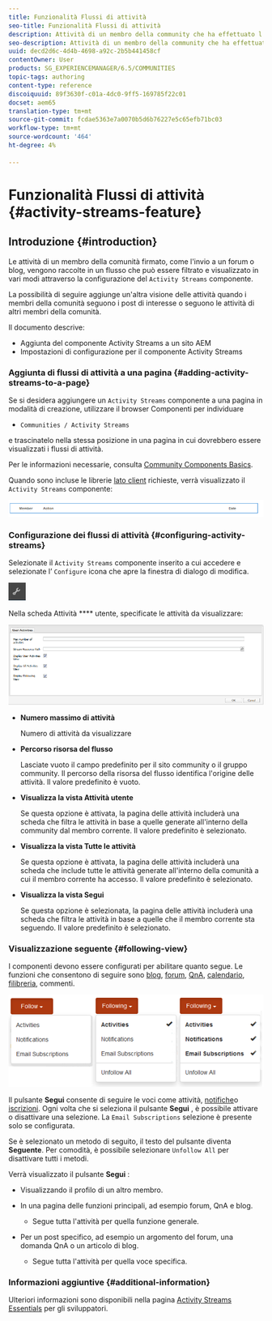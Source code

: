 ```yaml
---
title: Funzionalità Flussi di attività
seo-title: Funzionalità Flussi di attività
description: Attività di un membro della community che ha effettuato l'accesso
seo-description: Attività di un membro della community che ha effettuato l'accesso
uuid: decd2d6c-4d4b-4698-a92c-2b5b441458cf
contentOwner: User
products: SG_EXPERIENCEMANAGER/6.5/COMMUNITIES
topic-tags: authoring
content-type: reference
discoiquuid: 89f3630f-c01a-4dc0-9ff5-169785f22c01
docset: aem65
translation-type: tm+mt
source-git-commit: fcdae5363e7a0070b5d6b76227e5c65efb71bc03
workflow-type: tm+mt
source-wordcount: '464'
ht-degree: 4%

---
```



# Funzionalità Flussi di attività {#activity-streams-feature}

## Introduzione {#introduction}

Le attività di un membro della comunità firmato, come l&#39;invio a un forum o blog, vengono raccolte in un flusso che può essere filtrato e visualizzato in vari modi attraverso la configurazione del `Activity Streams` componente.

La possibilità di seguire aggiunge un&#39;altra visione delle attività quando i membri della comunità seguono i post di interesse o seguono le attività di altri membri della comunità.

Il documento descrive:

* Aggiunta del componente Activity Streams a un sito AEM
* Impostazioni di configurazione per il componente Activity Streams

### Aggiunta di flussi di attività a una pagina {#adding-activity-streams-to-a-page}

Se si desidera aggiungere un `Activity Streams` componente a una pagina in modalità di creazione, utilizzare il browser Componenti per individuare

* `Communities / Activity Streams`

e trascinatelo nella stessa posizione in una pagina in cui dovrebbero essere visualizzati i flussi di attività.

Per le informazioni necessarie, consulta [Community Components Basics](/help/communities/basics.md).

Quando sono incluse le librerie [lato client](/help/communities/essentials-activities.md#essentials-for-client-side) richieste, verrà visualizzato il `Activity Streams` componente:

![activity-streams](assets/activity-component.png)

### Configurazione dei flussi di attività {#configuring-activity-streams}

Selezionate il `Activity Streams` componente inserito a cui accedere e selezionate l’ `Configure` icona che apre la finestra di dialogo di modifica.

![configure](assets/configure-new.png)

Nella scheda Attività **** utente, specificate le attività da visualizzare:

![attività degli utenti](assets/user-activities.png)

* **Numero massimo di attività**

   Numero di attività da visualizzare

* **Percorso risorsa del flusso**

   Lasciate vuoto il campo predefinito per il sito community o il gruppo community. Il percorso della risorsa del flusso identifica l&#39;origine delle attività. Il valore predefinito è vuoto.

* **Visualizza la vista Attività utente**

   Se questa opzione è attivata, la pagina delle attività includerà una scheda che filtra le attività in base a quelle generate all&#39;interno della community dal membro corrente. Il valore predefinito è selezionato.

* **Visualizza la vista Tutte le attività**

   Se questa opzione è attivata, la pagina delle attività includerà una scheda che include tutte le attività generate all&#39;interno della comunità a cui il membro corrente ha accesso. Il valore predefinito è selezionato.

* **Visualizza la vista Segui**

   Se questa opzione è selezionata, la pagina delle attività includerà una scheda che filtra le attività in base a quelle che il membro corrente sta seguendo. Il valore predefinito è selezionato.

### Visualizzazione seguente {#following-view}

I componenti devono essere configurati per abilitare quanto segue. Le funzioni che consentono di seguire sono [blog](/help/communities/blog-feature.md), [forum](/help/communities/forum.md), [QnA](/help/communities/working-with-qna.md), [calendario](/help/communities/calendar.md), [filibreria](/help/communities/file-library.md)[](/help/communities/comments.md), commenti.

![visualizzazione](assets/following-activities.png)

Il pulsante **Segui** consente di seguire le voci come attività, [notifiche](/help/communities/notifications.md)o [iscrizioni](/help/communities/subscriptions.md). Ogni volta che si seleziona il pulsante **Segui** , è possibile attivare o disattivare una selezione. La `Email Subscriptions` selezione è presente solo se configurata.

Se è selezionato un metodo di seguito, il testo del pulsante diventa **Seguente**. Per comodità, è possibile selezionare `Unfollow All` per disattivare tutti i metodi.

Verrà visualizzato il pulsante **Segui** :

* Visualizzando il profilo di un altro membro.
* In una pagina delle funzioni principali, ad esempio forum, QnA e blog.

   * Segue tutta l&#39;attività per quella funzione generale.

* Per un post specifico, ad esempio un argomento del forum, una domanda QnA o un articolo di blog.

   * Segue tutta l&#39;attività per quella voce specifica.

### Informazioni aggiuntive {#additional-information}

Ulteriori informazioni sono disponibili nella pagina [Activity Streams Essentials](/help/communities/essentials-activities.md) per gli sviluppatori.
